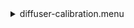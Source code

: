 <details><summary>diffuser-calibration.menu</summary><blockquote><pre><details><summary>diffuser-calibration.cbk</summary><blockquote><pre><details><summary>gain_high.rcp</summary><blockquote><pre> gain high 
The above code block covers:0.00 minutes of camera integration + hardware moves and overhead</pre></blockquote></details><details><summary>Exposure_80.rcp</summary><blockquote><pre> exposure 80 
The above code block covers:0.00 minutes of camera integration + hardware moves and overhead</pre></blockquote></details><details><summary>setupFlat.rcp</summary><blockquote><pre> diffuser  in 
 cover out 
 occ		out 
 shut	out 
 calib	out 
The above code block covers:0.00 minutes of camera integration + hardware moves and overhead</pre></blockquote></details><details><summary>setupDark.rcp</summary><blockquote><pre> shut	in 
The above code block covers:0.00 minutes of camera integration + hardware moves and overhead</pre></blockquote></details><details><summary>dark_01wave_1beam_16sums_10rep_BOTH.rcp</summary><blockquote><pre> shut	in 
 data	rcam	both	656.28	16 
 data	rcam	both	656.28	16 
 data	rcam	both	656.28	16 
 data	rcam	both	656.28	16 
 data	rcam	both	656.28	16 
 data	rcam	both	656.28	16 
 data	rcam	both	656.28	16 
 data	rcam	both	656.28	16 
 data	rcam	both	656.28	16 
 data	rcam	both	656.28	16 
The above code block covers:0.90 minutes of camera integration + hardware moves and overhead</pre></blockquote></details><details><summary>setupFlat.rcp</summary><blockquote><pre> diffuser  in 
 cover out 
 occ		out 
 shut	out 
 calib	out 
The above code block covers:0.00 minutes of camera integration + hardware moves and overhead</pre></blockquote></details><details><summary>530_FW.rcp</summary><blockquote><pre> prefilterrange 530 
The above code block covers:0.00 minutes of camera integration + hardware moves and overhead</pre></blockquote></details><details><summary>530_01wave_2beam_16sums_4rep_BOTH.rcp</summary><blockquote><pre> data	rcam	both	530.30	16 
 data	tcam	both	530.30	16 
 data	rcam	both	530.30	16 
 data	tcam	both	530.30	16 
 data	rcam	both	530.30	16 
 data	tcam	both	530.30	16 
 data	rcam	both	530.30	16 
 data	tcam	both	530.30	16 
The above code block covers:0.72 minutes of camera integration + hardware moves and overhead</pre></blockquote></details><details><summary>637_FW.rcp</summary><blockquote><pre> prefilterrange 637 
The above code block covers:0.00 minutes of camera integration + hardware moves and overhead</pre></blockquote></details><details><summary>637_01wave_2beam_16sums_4rep_BOTH.rcp</summary><blockquote><pre> data	rcam	both	637.40	16 
 data	tcam	both	637.40	16 
 data	rcam	both	637.40	16 
 data	tcam	both	637.40	16 
 data	rcam	both	637.40	16 
 data	tcam	both	637.40	16 
 data	rcam	both	637.40	16 
 data	tcam	both	637.40	16 
The above code block covers:0.72 minutes of camera integration + hardware moves and overhead</pre></blockquote></details><details><summary>656_FW.rcp</summary><blockquote><pre> prefilterrange 656 
The above code block covers:0.00 minutes of camera integration + hardware moves and overhead</pre></blockquote></details><details><summary>656_01wave_2beam_16sums_4rep_BOTH.rcp</summary><blockquote><pre> data	rcam	both	656.28	16 
 data	tcam	both	656.28	16 
 data	rcam	both	656.28	16 
 data	tcam	both	656.28	16 
 data	rcam	both	656.28	16 
 data	tcam	both	656.28	16 
 data	rcam	both	656.28	16 
 data	tcam	both	656.28	16 
The above code block covers:0.72 minutes of camera integration + hardware moves and overhead</pre></blockquote></details><details><summary>706_FW.rcp</summary><blockquote><pre> prefilterrange 706 
The above code block covers:0.00 minutes of camera integration + hardware moves and overhead</pre></blockquote></details><details><summary>706_01wave_2beam_16sums_4rep_BOTH.rcp</summary><blockquote><pre> data	rcam	both	706.20	16 
 data	tcam	both	706.20	16 
 data	rcam	both	706.20	16 
 data	tcam	both	706.20	16 
 data	rcam	both	706.20	16 
 data	tcam	both	706.20	16 
 data	rcam	both	706.20	16 
 data	tcam	both	706.20	16 
The above code block covers:0.72 minutes of camera integration + hardware moves and overhead</pre></blockquote></details><details><summary>789_FW.rcp</summary><blockquote><pre> prefilterrange 789 
The above code block covers:0.00 minutes of camera integration + hardware moves and overhead</pre></blockquote></details><details><summary>789_01wave_2beam_16sums_4rep_BOTH.rcp</summary><blockquote><pre> data	rcam	both	789.40	16 
 data	tcam	both	789.40	16 
 data	rcam	both	789.40	16 
 data	tcam	both	789.40	16 
 data	rcam	both	789.40	16 
 data	tcam	both	789.40	16 
 data	rcam	both	789.40	16 
 data	tcam	both	789.40	16 
The above code block covers:0.72 minutes of camera integration + hardware moves and overhead</pre></blockquote></details><details><summary>1074_FW.rcp</summary><blockquote><pre> prefilterrange 1074 
The above code block covers:0.00 minutes of camera integration + hardware moves and overhead</pre></blockquote></details><details><summary>1074_01wave_2beam_16sums_4rep_BOTH.rcp</summary><blockquote><pre> data	rcam	both	1074.70	16 
 data	tcam	both	1074.70	16 
 data	rcam	both	1074.70	16 
 data	tcam	both	1074.70	16 
 data	rcam	both	1074.70	16 
 data	tcam	both	1074.70	16 
 data	rcam	both	1074.70	16 
 data	tcam	both	1074.70	16 
The above code block covers:0.72 minutes of camera integration + hardware moves and overhead</pre></blockquote></details><details><summary>1079_FW.rcp</summary><blockquote><pre> prefilterrange 1079 
The above code block covers:0.00 minutes of camera integration + hardware moves and overhead</pre></blockquote></details><details><summary>1079_01wave_2beam_16sums_4rep_BOTH.rcp</summary><blockquote><pre> data	rcam	both	1079.80	16 
 data	tcam	both	1079.80	16 
 data	rcam	both	1079.80	16 
 data	tcam	both	1079.80	16 
 data	rcam	both	1079.80	16 
 data	tcam	both	1079.80	16 
 data	rcam	both	1079.80	16 
 data	tcam	both	1079.80	16 
The above code block covers:0.72 minutes of camera integration + hardware moves and overhead</pre></blockquote></details><details><summary>1083_FW.rcp</summary><blockquote><pre> prefilterrange 1083 
The above code block covers:0.00 minutes of camera integration + hardware moves and overhead</pre></blockquote></details><details><summary>1083_01wave_2beam_16sums_4rep_BOTH.rcp</summary><blockquote><pre> data	rcam	both	1083.00	16 
 data	tcam	both	1083.00	16 
 data	rcam	both	1083.00	16 
 data	tcam	both	1083.00	16 
 data	rcam	both	1083.00	16 
 data	tcam	both	1083.00	16 
 data	rcam	both	1083.00	16 
 data	tcam	both	1083.00	16 
The above code block covers:0.72 minutes of camera integration + hardware moves and overhead</pre></blockquote></details><details><summary>setupDark.rcp</summary><blockquote><pre> shut	in 
The above code block covers:0.00 minutes of camera integration + hardware moves and overhead</pre></blockquote></details><details><summary>dark_01wave_1beam_16sums_10rep_BOTH.rcp</summary><blockquote><pre> shut	in 
 data	rcam	both	656.28	16 
 data	rcam	both	656.28	16 
 data	rcam	both	656.28	16 
 data	rcam	both	656.28	16 
 data	rcam	both	656.28	16 
 data	rcam	both	656.28	16 
 data	rcam	both	656.28	16 
 data	rcam	both	656.28	16 
 data	rcam	both	656.28	16 
 data	rcam	both	656.28	16 
The above code block covers:0.90 minutes of camera integration + hardware moves and overhead</pre></blockquote></details><details><summary>setupND.rcp</summary><blockquote><pre> shut in 
 diffuser  out 
 nd in 
 cover out 
 occ		out 
 calib	out 
 shut	out 
The above code block covers:0.00 minutes of camera integration + hardware moves and overhead</pre></blockquote></details><details><summary>530_FW.rcp</summary><blockquote><pre> prefilterrange 530 
The above code block covers:0.00 minutes of camera integration + hardware moves and overhead</pre></blockquote></details><details><summary>530_01wave_2beam_16sums_4rep_BOTH.rcp</summary><blockquote><pre> data	rcam	both	530.30	16 
 data	tcam	both	530.30	16 
 data	rcam	both	530.30	16 
 data	tcam	both	530.30	16 
 data	rcam	both	530.30	16 
 data	tcam	both	530.30	16 
 data	rcam	both	530.30	16 
 data	tcam	both	530.30	16 
The above code block covers:0.72 minutes of camera integration + hardware moves and overhead</pre></blockquote></details><details><summary>637_FW.rcp</summary><blockquote><pre> prefilterrange 637 
The above code block covers:0.00 minutes of camera integration + hardware moves and overhead</pre></blockquote></details><details><summary>637_01wave_2beam_16sums_4rep_BOTH.rcp</summary><blockquote><pre> data	rcam	both	637.40	16 
 data	tcam	both	637.40	16 
 data	rcam	both	637.40	16 
 data	tcam	both	637.40	16 
 data	rcam	both	637.40	16 
 data	tcam	both	637.40	16 
 data	rcam	both	637.40	16 
 data	tcam	both	637.40	16 
The above code block covers:0.72 minutes of camera integration + hardware moves and overhead</pre></blockquote></details><details><summary>656_FW.rcp</summary><blockquote><pre> prefilterrange 656 
The above code block covers:0.00 minutes of camera integration + hardware moves and overhead</pre></blockquote></details><details><summary>656_01wave_2beam_16sums_4rep_BOTH.rcp</summary><blockquote><pre> data	rcam	both	656.28	16 
 data	tcam	both	656.28	16 
 data	rcam	both	656.28	16 
 data	tcam	both	656.28	16 
 data	rcam	both	656.28	16 
 data	tcam	both	656.28	16 
 data	rcam	both	656.28	16 
 data	tcam	both	656.28	16 
The above code block covers:0.72 minutes of camera integration + hardware moves and overhead</pre></blockquote></details><details><summary>706_FW.rcp</summary><blockquote><pre> prefilterrange 706 
The above code block covers:0.00 minutes of camera integration + hardware moves and overhead</pre></blockquote></details><details><summary>706_01wave_2beam_16sums_4rep_BOTH.rcp</summary><blockquote><pre> data	rcam	both	706.20	16 
 data	tcam	both	706.20	16 
 data	rcam	both	706.20	16 
 data	tcam	both	706.20	16 
 data	rcam	both	706.20	16 
 data	tcam	both	706.20	16 
 data	rcam	both	706.20	16 
 data	tcam	both	706.20	16 
The above code block covers:0.72 minutes of camera integration + hardware moves and overhead</pre></blockquote></details><details><summary>789_FW.rcp</summary><blockquote><pre> prefilterrange 789 
The above code block covers:0.00 minutes of camera integration + hardware moves and overhead</pre></blockquote></details><details><summary>789_01wave_2beam_16sums_4rep_BOTH.rcp</summary><blockquote><pre> data	rcam	both	789.40	16 
 data	tcam	both	789.40	16 
 data	rcam	both	789.40	16 
 data	tcam	both	789.40	16 
 data	rcam	both	789.40	16 
 data	tcam	both	789.40	16 
 data	rcam	both	789.40	16 
 data	tcam	both	789.40	16 
The above code block covers:0.72 minutes of camera integration + hardware moves and overhead</pre></blockquote></details><details><summary>1074_FW.rcp</summary><blockquote><pre> prefilterrange 1074 
The above code block covers:0.00 minutes of camera integration + hardware moves and overhead</pre></blockquote></details><details><summary>1074_01wave_2beam_16sums_4rep_BOTH.rcp</summary><blockquote><pre> data	rcam	both	1074.70	16 
 data	tcam	both	1074.70	16 
 data	rcam	both	1074.70	16 
 data	tcam	both	1074.70	16 
 data	rcam	both	1074.70	16 
 data	tcam	both	1074.70	16 
 data	rcam	both	1074.70	16 
 data	tcam	both	1074.70	16 
The above code block covers:0.72 minutes of camera integration + hardware moves and overhead</pre></blockquote></details><details><summary>1079_FW.rcp</summary><blockquote><pre> prefilterrange 1079 
The above code block covers:0.00 minutes of camera integration + hardware moves and overhead</pre></blockquote></details><details><summary>1079_01wave_2beam_16sums_4rep_BOTH.rcp</summary><blockquote><pre> data	rcam	both	1079.80	16 
 data	tcam	both	1079.80	16 
 data	rcam	both	1079.80	16 
 data	tcam	both	1079.80	16 
 data	rcam	both	1079.80	16 
 data	tcam	both	1079.80	16 
 data	rcam	both	1079.80	16 
 data	tcam	both	1079.80	16 
The above code block covers:0.72 minutes of camera integration + hardware moves and overhead</pre></blockquote></details><details><summary>1083_FW.rcp</summary><blockquote><pre> prefilterrange 1083 
The above code block covers:0.00 minutes of camera integration + hardware moves and overhead</pre></blockquote></details><details><summary>1083_01wave_2beam_16sums_4rep_BOTH.rcp</summary><blockquote><pre> data	rcam	both	1083.00	16 
 data	tcam	both	1083.00	16 
 data	rcam	both	1083.00	16 
 data	tcam	both	1083.00	16 
 data	rcam	both	1083.00	16 
 data	tcam	both	1083.00	16 
 data	rcam	both	1083.00	16 
 data	tcam	both	1083.00	16 
The above code block covers:0.72 minutes of camera integration + hardware moves and overhead</pre></blockquote></details><details><summary>setupDark.rcp</summary><blockquote><pre> shut	in 
The above code block covers:0.00 minutes of camera integration + hardware moves and overhead</pre></blockquote></details><details><summary>dark_01wave_1beam_16sums_10rep_BOTH.rcp</summary><blockquote><pre> shut	in 
 data	rcam	both	656.28	16 
 data	rcam	both	656.28	16 
 data	rcam	both	656.28	16 
 data	rcam	both	656.28	16 
 data	rcam	both	656.28	16 
 data	rcam	both	656.28	16 
 data	rcam	both	656.28	16 
 data	rcam	both	656.28	16 
 data	rcam	both	656.28	16 
 data	rcam	both	656.28	16 
The above code block covers:0.90 minutes of camera integration + hardware moves and overhead</pre></blockquote></details><details><summary>ND_OUT.rcp</summary><blockquote><pre> nd out 
The above code block covers:0.00 minutes of camera integration + hardware moves and overhead</pre></blockquote></details><details><summary>setupND.rcp</summary><blockquote><pre> shut in 
 diffuser  out 
 nd in 
 cover out 
 occ		out 
 calib	out 
 shut	out 
The above code block covers:0.00 minutes of camera integration + hardware moves and overhead</pre></blockquote></details><details><summary>530_01wave_2beam_16sums_4rep_BOTH.rcp</summary><blockquote><pre> data	rcam	both	530.30	16 
 data	tcam	both	530.30	16 
 data	rcam	both	530.30	16 
 data	tcam	both	530.30	16 
 data	rcam	both	530.30	16 
 data	tcam	both	530.30	16 
 data	rcam	both	530.30	16 
 data	tcam	both	530.30	16 
The above code block covers:0.72 minutes of camera integration + hardware moves and overhead</pre></blockquote></details><details><summary>637_FW.rcp</summary><blockquote><pre> prefilterrange 637 
The above code block covers:0.00 minutes of camera integration + hardware moves and overhead</pre></blockquote></details><details><summary>637_01wave_2beam_16sums_4rep_BOTH.rcp</summary><blockquote><pre> data	rcam	both	637.40	16 
 data	tcam	both	637.40	16 
 data	rcam	both	637.40	16 
 data	tcam	both	637.40	16 
 data	rcam	both	637.40	16 
 data	tcam	both	637.40	16 
 data	rcam	both	637.40	16 
 data	tcam	both	637.40	16 
The above code block covers:0.72 minutes of camera integration + hardware moves and overhead</pre></blockquote></details><details><summary>656_FW.rcp</summary><blockquote><pre> prefilterrange 656 
The above code block covers:0.00 minutes of camera integration + hardware moves and overhead</pre></blockquote></details><details><summary>656_01wave_2beam_16sums_4rep_BOTH.rcp</summary><blockquote><pre> data	rcam	both	656.28	16 
 data	tcam	both	656.28	16 
 data	rcam	both	656.28	16 
 data	tcam	both	656.28	16 
 data	rcam	both	656.28	16 
 data	tcam	both	656.28	16 
 data	rcam	both	656.28	16 
 data	tcam	both	656.28	16 
The above code block covers:0.72 minutes of camera integration + hardware moves and overhead</pre></blockquote></details><details><summary>706_FW.rcp</summary><blockquote><pre> prefilterrange 706 
The above code block covers:0.00 minutes of camera integration + hardware moves and overhead</pre></blockquote></details><details><summary>706_01wave_2beam_16sums_4rep_BOTH.rcp</summary><blockquote><pre> data	rcam	both	706.20	16 
 data	tcam	both	706.20	16 
 data	rcam	both	706.20	16 
 data	tcam	both	706.20	16 
 data	rcam	both	706.20	16 
 data	tcam	both	706.20	16 
 data	rcam	both	706.20	16 
 data	tcam	both	706.20	16 
The above code block covers:0.72 minutes of camera integration + hardware moves and overhead</pre></blockquote></details><details><summary>789_FW.rcp</summary><blockquote><pre> prefilterrange 789 
The above code block covers:0.00 minutes of camera integration + hardware moves and overhead</pre></blockquote></details><details><summary>789_01wave_2beam_16sums_4rep_BOTH.rcp</summary><blockquote><pre> data	rcam	both	789.40	16 
 data	tcam	both	789.40	16 
 data	rcam	both	789.40	16 
 data	tcam	both	789.40	16 
 data	rcam	both	789.40	16 
 data	tcam	both	789.40	16 
 data	rcam	both	789.40	16 
 data	tcam	both	789.40	16 
The above code block covers:0.72 minutes of camera integration + hardware moves and overhead</pre></blockquote></details><details><summary>1074_FW.rcp</summary><blockquote><pre> prefilterrange 1074 
The above code block covers:0.00 minutes of camera integration + hardware moves and overhead</pre></blockquote></details><details><summary>1074_01wave_2beam_16sums_4rep_BOTH.rcp</summary><blockquote><pre> data	rcam	both	1074.70	16 
 data	tcam	both	1074.70	16 
 data	rcam	both	1074.70	16 
 data	tcam	both	1074.70	16 
 data	rcam	both	1074.70	16 
 data	tcam	both	1074.70	16 
 data	rcam	both	1074.70	16 
 data	tcam	both	1074.70	16 
The above code block covers:0.72 minutes of camera integration + hardware moves and overhead</pre></blockquote></details><details><summary>1079_FW.rcp</summary><blockquote><pre> prefilterrange 1079 
The above code block covers:0.00 minutes of camera integration + hardware moves and overhead</pre></blockquote></details><details><summary>1079_01wave_2beam_16sums_4rep_BOTH.rcp</summary><blockquote><pre> data	rcam	both	1079.80	16 
 data	tcam	both	1079.80	16 
 data	rcam	both	1079.80	16 
 data	tcam	both	1079.80	16 
 data	rcam	both	1079.80	16 
 data	tcam	both	1079.80	16 
 data	rcam	both	1079.80	16 
 data	tcam	both	1079.80	16 
The above code block covers:0.72 minutes of camera integration + hardware moves and overhead</pre></blockquote></details><details><summary>1083_FW.rcp</summary><blockquote><pre> prefilterrange 1083 
The above code block covers:0.00 minutes of camera integration + hardware moves and overhead</pre></blockquote></details><details><summary>1083_01wave_2beam_16sums_4rep_BOTH.rcp</summary><blockquote><pre> data	rcam	both	1083.00	16 
 data	tcam	both	1083.00	16 
 data	rcam	both	1083.00	16 
 data	tcam	both	1083.00	16 
 data	rcam	both	1083.00	16 
 data	tcam	both	1083.00	16 
 data	rcam	both	1083.00	16 
 data	tcam	both	1083.00	16 
The above code block covers:0.72 minutes of camera integration + hardware moves and overhead</pre></blockquote></details><details><summary>setupDark.rcp</summary><blockquote><pre> shut	in 
The above code block covers:0.00 minutes of camera integration + hardware moves and overhead</pre></blockquote></details>The above code block covers:20.05 minutes of camera integration + hardware moves and overhead</pre></blockquote></details></pre></blockquote></details>